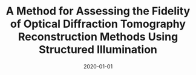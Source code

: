 ---
title: "A Method for Assessing the Fidelity of Optical Diffraction Tomography Reconstruction Methods Using Structured Illumination"
collection: publications
permalink: /publication/2020-01-01-A-Method-for-Assessing-the-Fidelity-of-Optical-Diffraction-Tomography-Reconstruction-Methods-Using-Structured-Illumination
category: 'journal'
date: 2020-01-01
venue: 'Optics Communications'
paperurl: 'https://doi.org/10.1016/j.optcom.2019.124486'
citation: ' A.B. Ayoub,  T.-a. Pham,  J. Lim,  M. Unser,  D. Psaltis, "A Method for Assessing the Fidelity of Optical Diffraction Tomography Reconstruction Methods Using Structured Illumination." <i>Optics Communications</i>, 454, 124486, 1--6, January 1, 2020.'
---